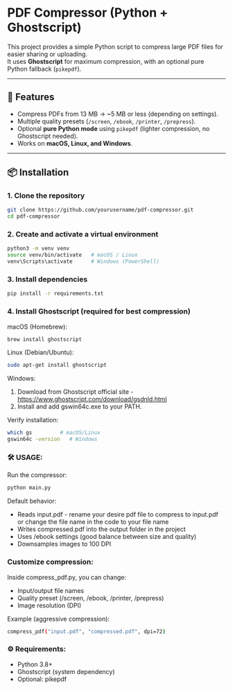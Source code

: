 # PDF Compressor (Python + Ghostscript)

This project provides a simple Python script to compress large PDF files for easier sharing or uploading.  
It uses **Ghostscript** for maximum compression, with an optional pure Python fallback (`pikepdf`).

---

## 🚀 Features
- Compress PDFs from 13 MB → ~5 MB or less (depending on settings).
- Multiple quality presets (`/screen`, `/ebook`, `/printer`, `/prepress`).
- Optional **pure Python mode** using `pikepdf` (lighter compression, no Ghostscript needed).
- Works on **macOS, Linux, and Windows**.

---

## 📦 Installation

### 1. Clone the repository
```bash
git clone https://github.com/yourusername/pdf-compressor.git
cd pdf-compressor
```

### 2. Create and activate a virtual environment
```bash
python3 -m venv venv
source venv/bin/activate   # macOS / Linux
venv\Scripts\activate      # Windows (PowerShell)
```

### 3. Install dependencies
```bash
pip install -r requirements.txt
```

### 4. Install Ghostscript (required for best compression)

macOS (Homebrew):
```bash
brew install ghostscript
```

Linux (Debian/Ubuntu):
```bash
sudo apt-get install ghostscript
```

Windows:
1. Download from Ghostscript official site - https://www.ghostscript.com/download/gsdnld.html
2. Install and add gswin64c.exe to your PATH.

Verify installation:
```bash
which gs         # macOS/Linux
gswin64c -version   # Windows
```

### 🛠 USAGE:
Run the compressor:
```bash
python main.py
```
Default behavior:
- Reads input.pdf - rename your desire pdf file to compress to input.pdf or change the file name in the code to your file name
- Writes compressed.pdf into the output folder in the project
- Uses /ebook settings (good balance between size and quality)
- Downsamples images to 100 DPI


### Customize compression:
Inside compress_pdf.py, you can change:
- Input/output file names
- Quality preset (/screen, /ebook, /printer, /prepress)
- Image resolution (DPI)

Example (aggressive compression):
```bash
compress_pdf("input.pdf", "compressed.pdf", dpi=72)
```

### ⚙️ Requirements:
- Python 3.8+
- Ghostscript (system dependency)
- Optional: pikepdf

